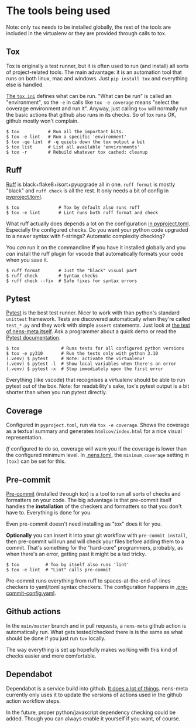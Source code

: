 # The tools being used

Note: only `tox` needs to be installed globally, the rest of the tools are included in the virtualenv or they are provided through calls to tox.

## Tox

Tox is originally a test runner, but it is often used to run (and install) all sorts of project-related tools. The main advantage: it is an automation tool that runs on both linux, mac and windows. Just `pip install tox` and everything else is handled.

[The `tox.ini`](config-files.md#toxini) defines what can be run. "What can be run" is called an "environment", so the `-e` in calls like `tox -e coverage` means "select the coverage environment and run it". Anyway, just calling `tox` will normally run the basic actions that github also runs in its checks. So of tox runs OK, github mostly won't complain.

```console
$ tox           # Run all the important bits.
$ tox -e lint   # Run a specific 'environment'
$ tox -qe lint  # -q quiets down the tox output a bit
$ tox list      # List all available 'environments'
$ tox -r        # Rebuild whatever tox cached: cleanup
```


## Ruff

[Ruff](https://docs.astral.sh/ruff/) is black+flake8+isort+pyupgrade all in one. `ruff format` is mostly "black" and `ruff check` is all the rest. It only needs a bit of config in [pyproject.toml](config-files.md#pyprojecttoml).

```console
$ tox               # Tox by default also runs ruff
$ tox -e lint       # Lint runs both ruff format and check
```

What ruff actually does depends a lot on the configuration  [in pyproject.toml](config-files.md#pyprojecttoml). Especially the configured checks. Do you want your python code upgraded to a newer syntax with f-strings? Automatic complexity checking?

You *can* run it on the commandline **if** you have it installed globally and you *can* install the ruff plugin for vscode that automatically formats your code when you save it.

```console
$ ruff format       # Just the "black" visual part
$ ruff check        # Syntax checks
$ ruff check --fix  # Safe fixes for syntax errors
```


## Pytest

[Pytest](https://docs.pytest.org) is the best test runner. Nicer to work with than python's standard `unittest` framework. Tests are discovered automatically when they're called `test_*.py` and they work with simple `assert` statements. Just look at [the test of nens-meta itself](https://github.com/nens/nens-meta/tree/main/nens_meta/tests). Ask a programmer about a quick demo or read the [Pytest documentation](https://docs.pytest.org).

```console
$ tox                # Runs tests for all configured python versions
$ tox -e py310       # Run the tests only with python 3.10
(.venv) $ pytest     # Note: activate the virtualenv!
(.venv) $ pytest -l  # Show local variables when there's an error
(.venv) $ pytest -x  # Stop immediately upon the first error
```

Everything (like vscode) that recognises a virtualenv should be able to run pytest out of the box. Note: for readability's sake, tox's pytest output is a bit shorter than when you run pytest directly.

## Coverage

Configured in `pyproject.toml`, run via `tox -e coverage`. Shows the coverage as a textual summary and generates `htmlcov/index.html` for a nice visual representation.

*If* configured to do so, coverage will warn you if the coverage is lower than the configured minimum level. In [.nens.toml](config-files.md#nenstoml), the `minimum_coverage` setting in `[tox]` can be set for this.


## Pre-commit

[Pre-commit](https://pre-commit.com/) (installed through tox) is a tool to run all sorts of checks and formatters on your code. The big advantage is that pre-commit itself handles the **installation** of the checkers and formatters so that you don't have to. Everything is done for you.

Even pre-commit doesn't need installing as "tox" does it for you.

**Optionally** you can insert it into your git workflow with `pre-commit install`, then pre-commit will run and will check your files before adding them to a commit. That's something for the "hard-core" programmers, probably, as when there's an error, getting past it might be a tad tricky.

```console
$ tox          # Tox by itself also runs 'lint'
$ tox -e lint  # "Lint" calls pre-commit
```

Pre-commit runs everything from ruff to spaces-at-the-end-of-lines checkers to yaml/toml syntax checkers. The configuration happens in [.pre-commit-config.yaml](./config-files.md#pre-commit-config-yaml).


## Github actions

In the `main/master` branch and in pull requests, a `nens-meta` github action is automatically run. What gets tested/checked there is is the same as what should be done if you just run `tox` locally.

The way everything is set up hopefully makes working with this kind of checks easier and more comfortable.


## Dependabot

Dependabot is a service build into github. [It does a lot of things](https://docs.github.com/en/code-security/dependabot/working-with-dependabot). nens-meta currently only uses it to update the versions of actions used in the github action workflow steps.

In the future, proper python/javascript dependency checking could be added. Though you can always enable it yourself if you want, of course.
